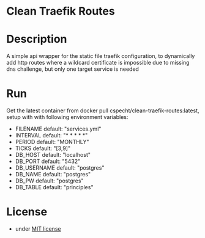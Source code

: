 # Clean Traefik Routes


# Description

A simple api wrapper for the static file traefik configuration, to dynamically add http routes where a wildcard certificate is impossible due to missing dns challenge, but only one target service is needed

# Run

Get the latest container from docker pull cspecht/clean-traefik-routes:latest, setup with with following environment variables:

- FILENAME default: "services.yml"
- INTERVAL default: "* * * * *"
- PERIOD default: "MONTHLY"
- TICKS default: "[3,9]"
- DB_HOST default: "localhost"
- DB_PORT default: "5432"
- DB_USERNAME default: "postgres"
- DB_NAME default: "postgres"
- DB_PW default: "postgres"
- DB_TABLE default: "principles" 

# License

- under [MIT license](http://opensource.org/licenses/mit-license.php)

